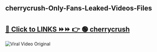 
 ## cherrycrush-Only-Fans-Leaked-Videos-Files

# <h2><a href="https://mediaupload.pro?cherrycrush">🔗 Click to LINKS ⏩⏩ 👉 🟢 cherrycrush </a></h2>

<a href="https://mediaupload.pro?cherrycrush" rel="nofollow" data-target="animated-image.originalLink"><img src="https://i.ibb.co.com/xMMVF88/686577567.gif" alt="Viral Video Original" style="max-width: 100%; display: inline-block;" data-target="animated-image.originalImage"></a>